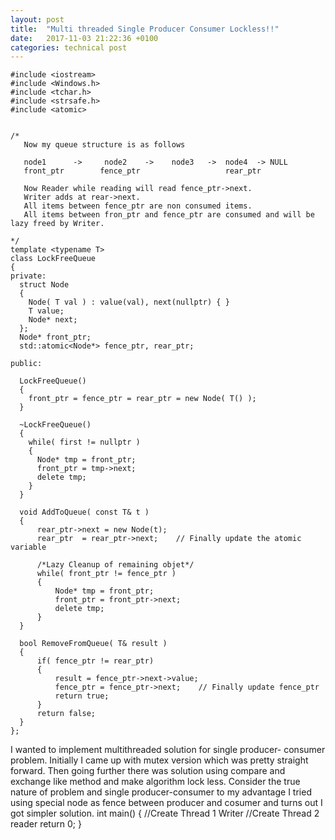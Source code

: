 ```yaml
---
layout: post
title:  "Multi threaded Single Producer Consumer Lockless!!"
date:   2017-11-03 21:22:36 +0100
categories: technical post
---
```


~~~~~~~~~~~~~~~~~~~~~~~~~~~~~~~~~~~~~~~~~~~~~~~~~~~~~~~~~~~~~~~~~~~~~~~~~~~~~~~~~~~~~~~~~~~~~~~~~~~~~~~~~~~~~~~`
#include <iostream>
#include <Windows.h>
#include <tchar.h>
#include <strsafe.h>
#include <atomic>


/*
   Now my queue structure is as follows 

   node1      ->     node2    ->    node3   ->  node4  -> NULL
   front_ptr        fence_ptr                   rear_ptr

   Now Reader while reading will read fence_ptr->next.
   Writer adds at rear->next.
   All items between fence_ptr are non consumed items.
   All items between fron_ptr and fence_ptr are consumed and will be lazy freed by Writer.

*/
template <typename T>
class LockFreeQueue 
{
private:
  struct Node 
  {
    Node( T val ) : value(val), next(nullptr) { }
    T value;
    Node* next;
  };
  Node* front_ptr;
  std::atomic<Node*> fence_ptr, rear_ptr;
 
public:

  LockFreeQueue() 
  {
    front_ptr = fence_ptr = rear_ptr = new Node( T() );
  }

  ~LockFreeQueue() 
  {
    while( first != nullptr ) 
	{ 
      Node* tmp = front_ptr;
      front_ptr = tmp->next;
      delete tmp;
    }
  }

  void AddToQueue( const T& t ) 
  {
	  rear_ptr->next = new Node(t);
	  rear_ptr  = rear_ptr->next;    // Finally update the atomic variable

	  /*Lazy Cleanup of remaining objet*/
	  while( front_ptr != fence_ptr ) 
	  { 
		  Node* tmp = front_ptr;
		  front_ptr = front_ptr->next;
		  delete tmp;
	  }
  }

  bool RemoveFromQueue( T& result ) 
  {
	  if( fence_ptr != rear_ptr) 
	  {
		  result = fence_ptr->next->value;
		  fence_ptr = fence_ptr->next;    // Finally update fence_ptr
		  return true;
	  }
	  return false;
  }
};

~~~~~~~~~~~~~~~~~~~~~~~~~~~~~~~~~~~~~~~~~~~~~~~~~~~~~~~~~~~~~~~~~~~~~~~~~~~~~~~~~~~~~~~~~~~~~~~~~~~~~~~~~~~~~~~~~~~~~~~~~~~~~~~~~~~~~~

I wanted to implement multithreaded solution for single producer- consumer problem.
Initially I came up with mutex version which was pretty straight forward. Then going further there was solution using compare and exchange
like method and make algorithm lock less. Consider the true nature of problem and single producer-consumer to my advantage I tried using
special node as fence between producer and cosumer and turns out I got simpler solution.
int main()
{
	//Create Thread 1 Writer
	//Create Thread 2 reader
	return 0;
}
